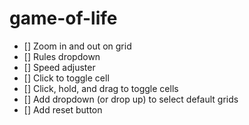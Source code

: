 # game-of-life

- [] Zoom in and out on grid
- [] Rules dropdown
- [] Speed adjuster
- [] Click to toggle cell
- [] Click, hold, and drag to toggle cells
- [] Add dropdown (or drop up) to select default grids
- [] Add reset button
